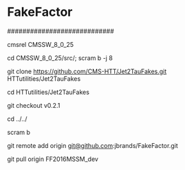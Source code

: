 # FakeFactor

############################

cmsrel CMSSW_8_0_25

cd CMSSW_8_0_25/src/; scram b -j 8

git clone https://github.com/CMS-HTT/Jet2TauFakes.git HTTutilities/Jet2TauFakes

cd HTTutilities/Jet2TauFakes

git checkout v0.2.1

cd ../../

scram b

git remote add origin git@github.com:jbrands/FakeFactor.git

git pull origin FF2016MSSM_dev
